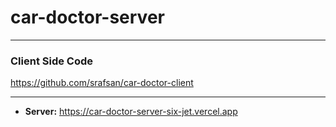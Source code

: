 # car-doctor-server

---
### Client Side Code
https://github.com/srafsan/car-doctor-client

---
- **Server:** https://car-doctor-server-six-jet.vercel.app